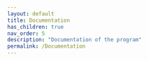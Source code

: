 ```yaml
---
layout: default
title: Documentation
has_children: true
nav_order: 5
description: "Documentation of the program"
permalink: /Documentation
---
```

